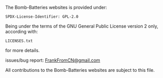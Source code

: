 The Bomb-Batteries websites is provided under:

	SPDX-License-Identifier: GPL-2.0

Being under the terms of the GNU General Public License version 2 only,
according with:

	LICENSES.txt

for more details.

issues/bug report:
    FrankFromCN@gmail.com

All contributions to the Bomb-Batteries websites are subject to this file.